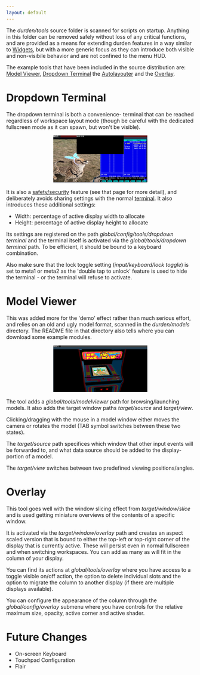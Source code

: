 ```yaml
---
layout: default
---
```


The <i>durden/tools</i> source folder is scanned for scripts on startup.
Anything in this folder can be removed safely without loss of any critical
functions, and are provided as a means for extending durden features in
a way similar to [Widgets](widgets), but with a more generic focus as they
can introduce both visible and non-visibile behavior and are not confined
to the menu HUD.

The example tools that have been included in the source distribution
are: [Model Viewer](#model), [Dropdown Terminal](#dropdown) the
[Autolayouter](autolay) and the [Overlay](#overlay).

# Dropdown Terminal <a name="dropdown"/>

The dropdown terminal is both a convenience- terminal that can be reached
regardless of workspace layout mode (though be careful with the dedicated
fullscreen mode as it can spawn, but won't be visible).

<center><a href="images/dropdown.png">
	<img alt="dropdown terminal" src="images/dropdown.png" style="width: 50%"/>
</a></center>

It is also a [safety/security](security) feature (see that page for more
detail), and deliberately avoids sharing settings with the normal
[terminal](terminal). It also introduces these additional settings:

- Width: percentage of active display width to allocate
- Height: percentage of active display height to allocate

Its settings are registered on the path
<i>global/config/tools/dropdown terminal</i> and the terminal itself is
activated via the <i>global/tools/dropdown terminal</i> path. To be efficient,
it should be bound to a keyboard combination.

Also make sure that the lock toggle setting (<i>input/keyboard/lock toggle</i>)
is set to meta1 or meta2 as the 'double tap to unlock' feature is used to hide
the terminal - or the terminal will refuse to activate.

# Model Viewer <a name="model"/>
This was added more for the 'demo' effect rather than much serious effort, and
relies on an old and ugly model format, scanned in the <i>durden/models</i>
directory. The README file in that directory also tells where you can download
some example modules.

<center><a href="images/model.png">
	<img alt="model viewer" src="images/model.png" style="width: 50%"/>
</a></center>

The tool adds a <i>global/tools/modelviewer</i> path for browsing/launching
models. It also adds the target window paths <i>target/source</i> and
<i>target/view</i>.

Clicking/dragging with the mouse in a model window either moves the camera
or rotates the model (TAB symbol switches between these two states).

The <i>target/source</i> path specifices which window that other input events
will be forwarded to, and what data source should be added to the display-
portion of a model.

The <i>target/view</i> switches between two predefined viewing positions/angles.

# Overlay <a name="overlay"/>

This tool goes well with the window slicing effect from <i>target/window/slice</i>
and is used getting miniature overviews of the contents of a specific window.

It is activated via the <i>target/window/overlay</i> path and creates an aspect
scaled version that is bound to either the top-left or top-right corner of
the display that is currently active. These will persist even in normal
fullscreen and when switching workspaces. You can add as many as will fit in
the column of your display.

You can find its actions at <i>global/tools/overlay</i> where you have access
to a toggle visible on/off action, the option to delete individual slots and
the option to migrate the column to another display (if there are multiple
displays available).

You can configure the appearance of the column through the <i>global/config/overlay</i>
submenu where you have controls for the relative maximum size, opacity, active
corner and active shader.

# Future Changes
- On-screen Keyboard
- Touchpad Configuration
- Flair
